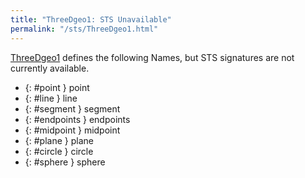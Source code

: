 ```yaml
---
title: "ThreeDgeo1: STS Unavailable"
permalink: "/sts/ThreeDgeo1.html"
---
```






[ThreeDgeo1](/cd/ThreeDgeo1)
defines the following Names, but STS signatures are not currently available.


 *  {: #point } point
 *  {: #line } line
 *  {: #segment } segment
 *  {: #endpoints } endpoints
 *  {: #midpoint } midpoint
 *  {: #plane } plane
 *  {: #circle } circle
 *  {: #sphere } sphere